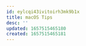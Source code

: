 ```yaml
---
id: eylcqi43ivitoirh3mk9b1x
title: macOS Tips
desc: ''
updated: 1657515465180
created: 1657515465181
---
```


